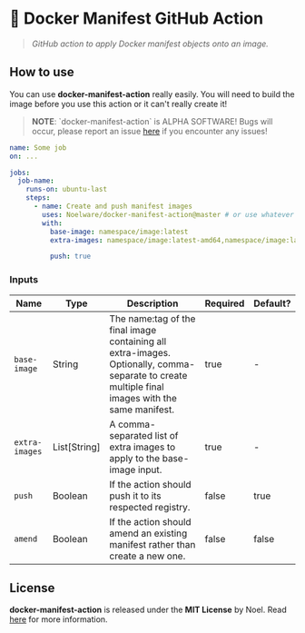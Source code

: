 # 🐳 Docker Manifest GitHub Action

> _GitHub action to apply Docker manifest objects onto an image._

## How to use

You can use **docker-manifest-action** really easily. You will need to build the image before you
use this action or it can't really create it!

> **NOTE**: \`docker-manifest-action\` is ALPHA SOFTWARE! Bugs will occur, please report an issue [here](https://github.com/Noelware/docker-manifest-action/issues) if you encounter any issues!

```yml
name: Some job
on: ...

jobs:
  job-name:
    runs-on: ubuntu-last
    steps:
      - name: Create and push manifest images
        uses: Noelware/docker-manifest-action@master # or use whatever version.
        with:
          base-image: namespace/image:latest
          extra-images: namespace/image:latest-amd64,namespace/image:latest-arm64,namespace/image:latest-armv7

          push: true
```

### Inputs

| Name           | Type         | Description                                                          | Required | Default? |
| -------------- | ------------ | -------------------------------------------------------------------- | -------- | -------- |
| `base-image`   | String       | The name:tag of the final image containing all extra-images. Optionally, comma-separate to create multiple final images with the same manifest.                     | true     | -        |
| `extra-images` | List[String] | A comma-separated list of extra images to apply to the base-image input. | true     | -        |
| `push`         | Boolean      | If the action should push it to its respected registry.              | false    | true     |
| `amend`        | Boolean      | If the action should amend an existing manifest rather than create a new one.            | false    | false    |

## License

**docker-manifest-action** is released under the **MIT License** by Noel. Read [here](/LICENSE) for more information.
